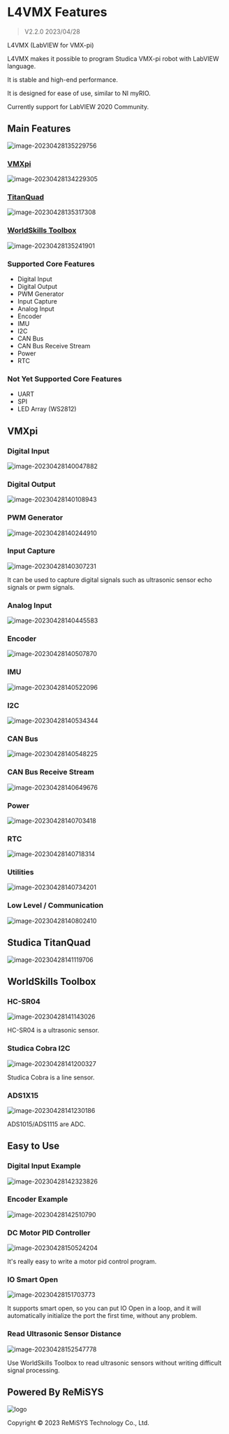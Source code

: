 # L4VMX Features

> V2.2.0 2023/04/28
>

L4VMX (LabVIEW for VMX-pi)  

L4VMX makes it possible to program Studica VMX-pi robot with LabVIEW language.  

It is stable and high-end performance.  

It is designed for ease of use, similar to NI myRIO.  

Currently support for LabVIEW 2020 Community.  

## Main Features

![image-20230428135229756](./assets/image-20230428135229756.png)

### [VMXpi](https://github.com/L4VMX/L4VMX-LabVIEW)

![image-20230428134229305](./assets/image-20230428134229305.png)

### [TitanQuad](https://github.com/L4VMX/L4VMX-LabVIEW-TitanQuad)

![image-20230428135317308](./assets/image-20230428135317308.png)

### [WorldSkills Toolbox](https://github.com/L4VMX/L4VMX-LabVIEW-WorldSkills-Toolbox)

![image-20230428135241901](./assets/image-20230428135241901.png)

### Supported Core Features

- Digital Input
- Digital Output
- PWM Generator
- Input Capture
- Analog Input
- Encoder
- IMU
- I2C
- CAN Bus
- CAN Bus Receive Stream
- Power
- RTC

### Not Yet Supported Core Features

- UART
- SPI
- LED Array (WS2812)

## VMXpi

### Digital Input

![image-20230428140047882](./assets/image-20230428140047882.png)

### Digital Output

![image-20230428140108943](./assets/image-20230428140108943.png)



### PWM Generator

![image-20230428140244910](./assets/image-20230428140244910.png)

### Input Capture

![image-20230428140307231](./assets/image-20230428140307231.png)

It can be used to capture digital signals such as ultrasonic sensor echo signals or pwm signals.  

### Analog Input

![image-20230428140445583](./assets/image-20230428140445583.png)

### Encoder

![image-20230428140507870](./assets/image-20230428140507870.png)

### IMU

![image-20230428140522096](./assets/image-20230428140522096.png)

### I2C

![image-20230428140534344](./assets/image-20230428140534344.png)

### CAN Bus

![image-20230428140548225](./assets/image-20230428140548225.png)

### CAN Bus Receive Stream

![image-20230428140649676](./assets/image-20230428140649676.png)

### Power

![image-20230428140703418](./assets/image-20230428140703418.png)

### RTC

![image-20230428140718314](./assets/image-20230428140718314.png)

### Utilities

![image-20230428140734201](./assets/image-20230428140734201.png)

### Low Level / Communication

![image-20230428140802410](./assets/image-20230428140802410.png)

## Studica TitanQuad

![image-20230428141119706](./assets/image-20230428141119706.png)

## WorldSkills Toolbox

### HC-SR04

![image-20230428141143026](./assets/image-20230428141143026.png)

HC-SR04 is a ultrasonic sensor.  

### Studica Cobra I2C

![image-20230428141200327](./assets/image-20230428141200327.png)

Studica Cobra is a line sensor.  

### ADS1X15

![image-20230428141230186](./assets/image-20230428141230186.png)

ADS1015/ADS1115 are ADC.

## Easy to Use

### Digital Input Example

![image-20230428142323826](./assets/image-20230428142323826.png)

### Encoder Example

![image-20230428142510790](./assets/image-20230428142510790.png)

### DC Motor PID Controller

![image-20230428150524204](./assets/image-20230428150524204.png)

It's really easy to write a motor pid control program.  

### IO Smart Open

![image-20230428151703773](./assets/image-20230428151703773.png)

It supports smart open, so you can put IO Open in a loop, and it will automatically initialize the port the first time, without any problem.  

### Read Ultrasonic Sensor Distance

![image-20230428152547778](./assets/image-20230428152547778.png)

Use WorldSkills Toolbox to read ultrasonic sensors without writing difficult signal processing.  



## Powered By ReMiSYS

![logo](./assets/logo.webp)

Copyright © 2023 ReMiSYS Technology Co., Ltd.
